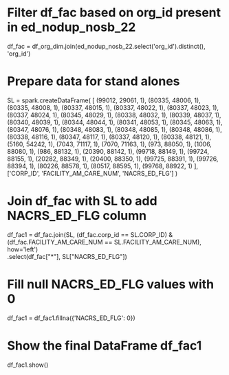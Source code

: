 # Filter df_fac based on org_id present in ed_nodup_nosb_22
df_fac = df_org_dim.join(ed_nodup_nosb_22.select('org_id').distinct(), 'org_id')

# Prepare data for stand alones
SL = spark.createDataFrame(
    [
        (99012, 29061, 1), (80335, 48006, 1), (80335, 48008, 1), (80337, 48015, 1), 
        (80337, 48022, 1), (80337, 48023, 1), (80337, 48024, 1), (80345, 48029, 1), 
        (80338, 48032, 1), (80339, 48037, 1), (80340, 48039, 1), (80344, 48044, 1), 
        (80341, 48053, 1), (80345, 48063, 1), (80347, 48076, 1), (80348, 48083, 1), 
        (80348, 48085, 1), (80348, 48086, 1), (80338, 48116, 1), (80347, 48117, 1), 
        (80337, 48120, 1), (80338, 48121, 1), (5160, 54242, 1), (7043, 71117, 1), 
        (7070, 71163, 1), (973, 88050, 1), (1006, 88080, 1), (986, 88132, 1), 
        (20390, 88142, 1), (99718, 88149, 1), (99724, 88155, 1), (20282, 88349, 1), 
        (20400, 88350, 1), (99725, 88391, 1), (99726, 88394, 1), (80226, 88578, 1), 
        (80517, 88595, 1), (99768, 88922, 1)
    ],
    ['CORP_ID', 'FACILITY_AM_CARE_NUM', 'NACRS_ED_FLG']
)

# Join df_fac with SL to add NACRS_ED_FLG column
df_fac1 = df_fac.join(SL, (df_fac.corp_id == SL.CORP_ID) & (df_fac.FACILITY_AM_CARE_NUM == SL.FACILITY_AM_CARE_NUM), how='left') \
               .select(df_fac["*"], SL["NACRS_ED_FLG"])

# Fill null NACRS_ED_FLG values with 0
df_fac1 = df_fac1.fillna({'NACRS_ED_FLG': 0})

# Show the final DataFrame df_fac1
df_fac1.show()
